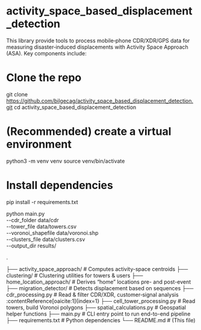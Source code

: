 # activity_space_based_displacement_detection

This library provide tools to process mobile‐phone CDR/XDR/GPS data for measuring disaster‐induced displacements with Activity Space Approach (ASA). Key components include:

# Clone the repo
git clone https://github.com/bilgecag/activity_space_based_displacement_detection.git
cd activity_space_based_displacement_detection

# (Recommended) create a virtual environment
python3 -m venv venv
source venv/bin/activate

# Install dependencies
pip install -r requirements.txt

python main.py \
  --cdr_folder data/cdr \
  --tower_file data/towers.csv \
  --voronoi_shapefile data/voronoi.shp \
  --clusters_file data/clusters.csv \
  --output_dir results/

.

├── activity_space_approach/      # Computes activity-space centroids
├── clustering/                   # Clustering utilities for towers & users
├── home_location_approach/       # Derives “home” locations pre- and post-event
├── migration_detector/           # Detects displacement based on sequences
├── cdr_processing.py             # Read & filter CDR/XDR, customer‐signal analysis :contentReference[oaicite:1]{index=1}
├── cell_tower_processing.py      # Read towers, build Voronoi polygons
├── spatial_calculations.py       # Geospatial helper functions
├── main.py                       # CLI entry point to run end-to-end pipeline
├── requirements.txt              # Python dependencies
└── README.md                     # (This file)

